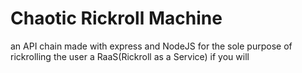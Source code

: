 # Chaotic Rickroll Machine
an API chain made with express and NodeJS for the sole purpose of rickrolling the user
a RaaS(Rickroll as a Service) if you will
